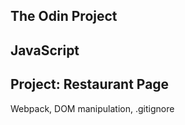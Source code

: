 ## The Odin Project  
## JavaScript  
## Project: Restaurant Page  
Webpack, DOM manipulation, .gitignore